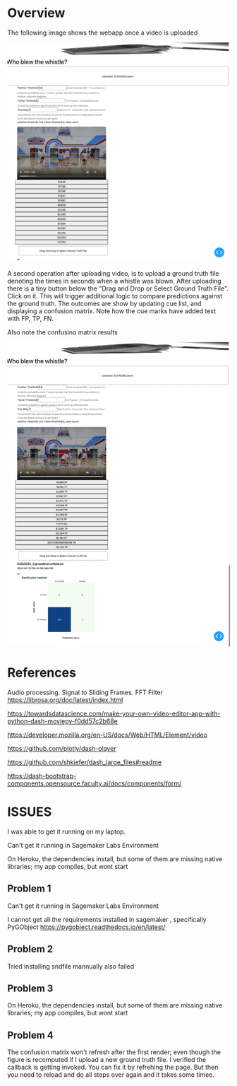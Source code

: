 # Overview 

The following image shows the webapp once a video is uploaded

![classify video](assets/predictions_only.jpg)

A second operation after uploading video, is to upload a ground truth  file denoting the times in seconds
when a whistle was blown.  After uploading there is a tiny button below the "Drag and Drop or Select Ground Truth
File".  Click on it.  This will trigger additional logic to compare predictions against the ground truth.
The outcomes are show by updating cue list, and displaying a confusion matrix.    Note how the cue marks have added
text with FP, TP, FN.  

Also note the confusino matrix results

![classify video](assets/predictions_outcomes.jpg)

# References

Audio processing.  Signal to Sliding Frames.  FFT  Filter   https://librosa.org/doc/latest/index.html

https://towardsdatascience.com/make-your-own-video-editor-app-with-python-dash-moviepy-f0dd57c2b68e

https://developer.mozilla.org/en-US/docs/Web/HTML/Element/video

https://github.com/plotly/dash-player

https://github.com/shkiefer/dash_large_files#readme

https://dash-bootstrap-components.opensource.faculty.ai/docs/components/form/



# ISSUES

I was able to get it running on my laptop.

Can't get it running in Sagemaker Labs Environment

On Heroku, the dependencies install, but some of them are missing native libraries; my app compiles, but wont start

## Problem 1 

Can't get it running in Sagemaker Labs Environment

I cannot  get all the requirements installed in sagemaker , specifically PyGObject https://pygobject.readthedocs.io/en/latest/
<!--
<code>
ERROR: Command errored out with exit status 1:
command: /home/studio-lab-user/.conda/envs/studiolab/bin/python3.9 /tmp/pip-standalone-pip-0f9_bssr/__env_pip__.zip/pip install --ignore-installed --no-user --prefix /tmp/pip-build-env-q4bp3lwc/overlay --no-warn-script-location --no-binary :none: --only-binary :none: -i https://pypi.org/simple -- setuptools wheel pycairo
cwd: None
Complete output (35 lines):
Collecting setuptools
Using cached setuptools-63.4.0-py3-none-any.whl (1.2 MB)
Collecting wheel
Using cached wheel-0.37.1-py2.py3-none-any.whl (35 kB)
Collecting pycairo
Using cached pycairo-1.21.0.tar.gz (340 kB)
Installing build dependencies: started
Installing build dependencies: finished with status 'done'
Getting requirements to build wheel: started
Getting requirements to build wheel: finished with status 'done'
Preparing wheel metadata: started
Preparing wheel metadata: finished with status 'done'
Building wheels for collected packages: pycairo
Building wheel for pycairo (PEP 517): started
Building wheel for pycairo (PEP 517): finished with status 'error'
ERROR: Command errored out with exit status 1:
command: /home/studio-lab-user/.conda/envs/studiolab/bin/python3.9 /tmp/tmpq5g3xcoe_in_process.py build_wheel /tmp/tmpg5g34dol
cwd: /tmp/pip-install-gb1n2mop/pycairo_53948eea401a4414a74143a05bedc5e0
Complete output (12 lines):
running bdist_wheel
running build
running build_py
creating build
creating build/lib.linux-x86_64-cpython-39
creating build/lib.linux-x86_64-cpython-39/cairo
copying cairo/__init__.py -> build/lib.linux-x86_64-cpython-39/cairo
copying cairo/__init__.pyi -> build/lib.linux-x86_64-cpython-39/cairo
copying cairo/py.typed -> build/lib.linux-x86_64-cpython-39/cairo
running build_ext
'pkg-config' not found.
Command ['pkg-config', '--print-errors', '--exists', 'cairo >= 1.15.10']
----------------------------------------
ERROR: Failed building wheel for pycairo
Failed to build pycairo
ERROR: Could not build wheels for pycairo which use PEP 517 and cannot be installed directly
  ----------------------------------------
WARNING: Discarding https://files.pythonhosted.org/packages/41/d0/7eaebdca0723b267b96a8b7de2743cc223fbb47f651346b3e9b768acf8dd/PyGObject-3.42.1.tar.gz#sha256=80d6a3ad1630e9d1edf31b9e9fad9a894c57e18545a3c95ef0044ac4042b8620 (from https://pypi.org/simple/pygobject/) (requires-python:>=3.6, <4). Command errored out with exit status 1: /home/studio-lab-user/.conda/envs/studiolab/bin/python3.9 /tmp/pip-standalone-pip-0f9_bssr/__env_pip__.zip/pip install --ignore-installed --no-user --prefix /tmp/pip-build-env-q4bp3lwc/overlay --no-warn-script-location --no-binary :none: --only-binary :none: -i https://pypi.org/simple -- setuptools wheel pycairo Check the logs for full command output.
ERROR: Could not find a version that satisfies the requirement PyGObject==3.42.1 (from versions: 3.27.0, 3.27.1, 3.27.2, 3.27.3, 3.27.4, 3.27.5, 3.28.0, 3.28.1, 3.28.2, 3.28.3, 3.29.1.dev0, 3.29.2.dev0, 3.29.3.dev0, 3.30.0, 3.30.1, 3.30.2, 3.30.3, 3.30.4, 3.30.5, 3.31.1.dev0, 3.31.2.dev0, 3.31.3.dev0, 3.31.4.dev0, 3.32.0, 3.32.1, 3.32.2, 3.33.1.dev0, 3.34.0, 3.36.0, 3.36.1, 3.38.0, 3.40.0, 3.40.1, 3.42.0, 3.42.1, 3.42.2)
ERROR: No matching distribution found for PyGObject==3.42.1
</code>
-->
## Problem 2

Tried installing sndfile mannually  also failed
<!--
<code>
2022-08-03 08:34:04.609951: I tensorflow/stream_executor/cuda/cudart_stub.cc:29] Ignore above cudart dlerror if you do not have a GPU set up on your machine.
Traceback (most recent call last):
File "/home/studio-lab-user/intuit-ga-dat15/projects/whistlizer/app.py", line 20, in <module>
from util import smooth_confusion_matrix2, smooth_join2
File "/home/studio-lab-user/intuit-ga-dat15/projects/whistlizer/util.py", line 8, in <module>
import librosa
File "/home/studio-lab-user/.conda/envs/studiolab/lib/python3.9/site-packages/librosa/__init__.py", line 209, in <module>
from . import core
File "/home/studio-lab-user/.conda/envs/studiolab/lib/python3.9/site-packages/librosa/core/__init__.py", line 6, in <module>
from .audio import *  # pylint: disable=wildcard-import
File "/home/studio-lab-user/.conda/envs/studiolab/lib/python3.9/site-packages/librosa/core/audio.py", line 8, in <module>
import soundfile as sf
File "/home/studio-lab-user/.conda/envs/studiolab/lib/python3.9/site-packages/soundfile.py", line 142, in <module>
raise OSError('sndfile library not found')
OSError: sndfile library not found
(studiolab) studio-lab-user@default:~/intuit-ga-dat15/projects/whistlizer$ pip install sndfile
Collecting sndfile
Downloading sndfile-0.2.0.tar.gz (4.3 kB)
Requirement already satisfied: cffi>=1.0.0 in /home/studio-lab-user/.conda/envs/studiolab/lib/python3.9/site-packages (from sndfile) (1.15.1)
Requirement already satisfied: pycparser in /home/studio-lab-user/.conda/envs/studiolab/lib/python3.9/site-packages (from cffi>=1.0.0->sndfile) (2.21)
Building wheels for collected packages: sndfile
Building wheel for sndfile (setup.py) ... error
ERROR: Command errored out with exit status 1:
command: /home/studio-lab-user/.conda/envs/studiolab/bin/python3.9 -u -c 'import io, os, sys, setuptools, tokenize; sys.argv[0] = '"'"'/tmp/pip-install-jp5rnrup/sndfile_d1d725947fdb42fe8f25818228ca23e9/setup.py'"'"'; __file__='"'"'/tmp/pip-install-jp5rnrup/sndfile_d1d725947fdb42fe8f25818228ca23e9/setup.py'"'"';f = getattr(tokenize, '"'"'open'"'"', open)(__file__) if os.path.exists(__file__) else io.StringIO('"'"'from setuptools import setup; setup()'"'"');code = f.read().replace('"'"'\r\n'"'"', '"'"'\n'"'"');f.close();exec(compile(code, __file__, '"'"'exec'"'"'))' bdist_wheel -d /tmp/pip-wheel-muod41da
cwd: /tmp/pip-install-jp5rnrup/sndfile_d1d725947fdb42fe8f25818228ca23e9/
Complete output (23 lines):
running bdist_wheel
running build
running build_py
creating build
creating build/lib.linux-x86_64-3.9
creating build/lib.linux-x86_64-3.9/sndfile
copying sndfile/__init__.py -> build/lib.linux-x86_64-3.9/sndfile
copying sndfile/build.py -> build/lib.linux-x86_64-3.9/sndfile
copying sndfile/formats.py -> build/lib.linux-x86_64-3.9/sndfile
copying sndfile/io.py -> build/lib.linux-x86_64-3.9/sndfile
copying sndfile/vio.py -> build/lib.linux-x86_64-3.9/sndfile
running build_ext
generating cffi module 'build/temp.linux-x86_64-3.9/sndfile._sndfile.c'
creating build/temp.linux-x86_64-3.9
building 'sndfile._sndfile' extension
creating build/temp.linux-x86_64-3.9/build
creating build/temp.linux-x86_64-3.9/build/temp.linux-x86_64-3.9
gcc -pthread -B /home/studio-lab-user/.conda/envs/studiolab/compiler_compat -Wno-unused-result -Wsign-compare -DNDEBUG -fwrapv -O2 -Wall -fPIC -O2 -isystem /home/studio-lab-user/.conda/envs/studiolab/include -fPIC -O2 -isystem /home/studio-lab-user/.conda/envs/studiolab/include -fPIC -I/home/studio-lab-user/.conda/envs/studiolab/include/python3.9 -c build/temp.linux-x86_64-3.9/sndfile._sndfile.c -o build/temp.linux-x86_64-3.9/build/temp.linux-x86_64-3.9/sndfile._sndfile.o
build/temp.linux-x86_64-3.9/sndfile._sndfile.c:571:10: fatal error: sndfile.h: No such file or directory
571 | #include <sndfile.h>
|          ^~~~~~~~~~~
compilation terminated.
error: command '/usr/bin/gcc' failed with exit code 1
  ----------------------------------------
ERROR: Failed building wheel for sndfile
Running setup.py clean for sndfile
Failed to build sndfile
Installing collected packages: sndfile
Running setup.py install for sndfile ... error
ERROR: Command errored out with exit status 1:
command: /home/studio-lab-user/.conda/envs/studiolab/bin/python3.9 -u -c 'import io, os, sys, setuptools, tokenize; sys.argv[0] = '"'"'/tmp/pip-install-jp5rnrup/sndfile_d1d725947fdb42fe8f25818228ca23e9/setup.py'"'"'; __file__='"'"'/tmp/pip-install-jp5rnrup/sndfile_d1d725947fdb42fe8f25818228ca23e9/setup.py'"'"';f = getattr(tokenize, '"'"'open'"'"', open)(__file__) if os.path.exists(__file__) else io.StringIO('"'"'from setuptools import setup; setup()'"'"');code = f.read().replace('"'"'\r\n'"'"', '"'"'\n'"'"');f.close();exec(compile(code, __file__, '"'"'exec'"'"'))' install --record /tmp/pip-record-1dfijoyu/install-record.txt --single-version-externally-managed --compile --install-headers /home/studio-lab-user/.conda/envs/studiolab/include/python3.9/sndfile
cwd: /tmp/pip-install-jp5rnrup/sndfile_d1d725947fdb42fe8f25818228ca23e9/
Complete output (25 lines):
running install
/home/studio-lab-user/.conda/envs/studiolab/lib/python3.9/site-packages/setuptools/command/install.py:34: SetuptoolsDeprecationWarning: setup.py install is deprecated. Use build and pip and other standards-based tools.
warnings.warn(
running build
running build_py
creating build
creating build/lib.linux-x86_64-3.9
creating build/lib.linux-x86_64-3.9/sndfile
copying sndfile/__init__.py -> build/lib.linux-x86_64-3.9/sndfile
copying sndfile/build.py -> build/lib.linux-x86_64-3.9/sndfile
copying sndfile/formats.py -> build/lib.linux-x86_64-3.9/sndfile
copying sndfile/io.py -> build/lib.linux-x86_64-3.9/sndfile
copying sndfile/vio.py -> build/lib.linux-x86_64-3.9/sndfile
running build_ext
generating cffi module 'build/temp.linux-x86_64-3.9/sndfile._sndfile.c'
creating build/temp.linux-x86_64-3.9
building 'sndfile._sndfile' extension
creating build/temp.linux-x86_64-3.9/build
creating build/temp.linux-x86_64-3.9/build/temp.linux-x86_64-3.9
gcc -pthread -B /home/studio-lab-user/.conda/envs/studiolab/compiler_compat -Wno-unused-result -Wsign-compare -DNDEBUG -fwrapv -O2 -Wall -fPIC -O2 -isystem /home/studio-lab-user/.conda/envs/studiolab/include -fPIC -O2 -isystem /home/studio-lab-user/.conda/envs/studiolab/include -fPIC -I/home/studio-lab-user/.conda/envs/studiolab/include/python3.9 -c build/temp.linux-x86_64-3.9/sndfile._sndfile.c -o build/temp.linux-x86_64-3.9/build/temp.linux-x86_64-3.9/sndfile._sndfile.o
build/temp.linux-x86_64-3.9/sndfile._sndfile.c:571:10: fatal error: sndfile.h: No such file or directory
571 | #include <sndfile.h>
|          ^~~~~~~~~~~
compilation terminated.
error: command '/usr/bin/gcc' failed with exit code 1
----------------------------------------
ERROR: Command errored out with exit status 1: /home/studio-lab-user/.conda/envs/studiolab/bin/python3.9 -u -c 'import io, os, sys, setuptools, tokenize; sys.argv[0] = '"'"'/tmp/pip-install-jp5rnrup/sndfile_d1d725947fdb42fe8f25818228ca23e9/setup.py'"'"'; __file__='"'"'/tmp/pip-install-jp5rnrup/sndfile_d1d725947fdb42fe8f25818228ca23e9/setup.py'"'"';f = getattr(tokenize, '"'"'open'"'"', open)(__file__) if os.path.exists(__file__) else io.StringIO('"'"'from setuptools import setup; setup()'"'"');code = f.read().replace('"'"'\r\n'"'"', '"'"'\n'"'"');f.close();exec(compile(code, __file__, '"'"'exec'"'"'))' install --record /tmp/pip-record-1dfijoyu/install-record.txt --single-version-externally-managed --compile --install-headers /home/studio-lab-user/.conda/envs/studiolab/include/python3.9/sndfile Check the logs for full command output.
(studiolab) studio-lab-user@default:~/intuit-ga-dat15/projects/whistlizer$ 
</code>
-->
## Problem 3 


On Heroku, the dependencies install, but some of them are missing native libraries; my app compiles, but wont start
<!--
<code>
remote:          Building wheel for PyGObject (pyproject.toml): started
remote:          Building wheel for PyGObject (pyproject.toml): finished with status 'error'
remote:          error: subprocess-exited-with-error
remote:          
remote:          × Building wheel for PyGObject (pyproject.toml) did not run successfully.
remote:          │ exit code: 1
remote:          ╰─> [44 lines of output]
remote:              running bdist_wheel
remote:              running build
remote:              running build_py
remote:              creating build
remote:              creating build/lib.linux-x86_64-cpython-39
remote:              creating build/lib.linux-x86_64-cpython-39/pygtkcompat
remote:              copying pygtkcompat/__init__.py -> build/lib.linux-x86_64-cpython-39/pygtkcompat
remote:              copying pygtkcompat/pygtkcompat.py -> build/lib.linux-x86_64-cpython-39/pygtkcompat
remote:              copying pygtkcompat/generictreemodel.py -> build/lib.linux-x86_64-cpython-39/pygtkcompat
remote:              creating build/lib.linux-x86_64-cpython-39/gi
remote:              copying gi/_error.py -> build/lib.linux-x86_64-cpython-39/gi
remote:              copying gi/module.py -> build/lib.linux-x86_64-cpython-39/gi
remote:              copying gi/_ossighelper.py -> build/lib.linux-x86_64-cpython-39/gi
remote:              copying gi/_gtktemplate.py -> build/lib.linux-x86_64-cpython-39/gi
remote:              copying gi/types.py -> build/lib.linux-x86_64-cpython-39/gi
remote:              copying gi/_option.py -> build/lib.linux-x86_64-cpython-39/gi
remote:              copying gi/importer.py -> build/lib.linux-x86_64-cpython-39/gi
remote:              copying gi/__init__.py -> build/lib.linux-x86_64-cpython-39/gi
remote:              copying gi/pygtkcompat.py -> build/lib.linux-x86_64-cpython-39/gi
remote:              copying gi/_propertyhelper.py -> build/lib.linux-x86_64-cpython-39/gi
remote:              copying gi/_signalhelper.py -> build/lib.linux-x86_64-cpython-39/gi
remote:              copying gi/docstring.py -> build/lib.linux-x86_64-cpython-39/gi
remote:              copying gi/_constants.py -> build/lib.linux-x86_64-cpython-39/gi
remote:              creating build/lib.linux-x86_64-cpython-39/gi/repository
remote:              copying gi/repository/__init__.py -> build/lib.linux-x86_64-cpython-39/gi/repository
remote:              creating build/lib.linux-x86_64-cpython-39/gi/overrides
remote:              copying gi/overrides/Gtk.py -> build/lib.linux-x86_64-cpython-39/gi/overrides
remote:              copying gi/overrides/keysyms.py -> build/lib.linux-x86_64-cpython-39/gi/overrides
remote:              copying gi/overrides/GLib.py -> build/lib.linux-x86_64-cpython-39/gi/overrides
remote:              copying gi/overrides/GdkPixbuf.py -> build/lib.linux-x86_64-cpython-39/gi/overrides
remote:              copying gi/overrides/__init__.py -> build/lib.linux-x86_64-cpython-39/gi/overrides
remote:              copying gi/overrides/GObject.py -> build/lib.linux-x86_64-cpython-39/gi/overrides
remote:              copying gi/overrides/Gio.py -> build/lib.linux-x86_64-cpython-39/gi/overrides
remote:              copying gi/overrides/Pango.py -> build/lib.linux-x86_64-cpython-39/gi/overrides
remote:              copying gi/overrides/Gdk.py -> build/lib.linux-x86_64-cpython-39/gi/overrides
remote:              copying gi/overrides/GIMarshallingTests.py -> build/lib.linux-x86_64-cpython-39/gi/overrides
remote:              running build_ext
remote:              Package gobject-introspection-1.0 was not found in the pkg-config search path.
remote:              Perhaps you should add the directory containing `gobject-introspection-1.0.pc'
remote:              to the PKG_CONFIG_PATH environment variable
remote:              No package 'gobject-introspection-1.0' found
remote:              Command '('pkg-config', '--print-errors', '--exists', 'gobject-introspection-1.0 >= 1.56.0')' returned non-zero exit status 1.
remote:              
remote:              Try installing it with: 'sudo apt install libgirepository1.0-dev'
remote:              [end of output]
remote:          
remote:          note: This error originates from a subprocess, and is likely not a problem with pip.
remote:          ERROR: Failed building wheel for PyGObject
remote:          Building wheel for spectrum (setup.py): started
remote:          Building wheel for spectrum (setup.py): finished with status 'done'
remote:          Created wheel for spectrum: filename=spectrum-0.8.1-cp39-cp39-linux_x86_64.whl size=238716 sha256=31c8d5fe6e03ee2553478067613975d39ae9218d54556c05e6e5ac680f232dd2
remote:          Stored in directory: /tmp/pip-ephem-wheel-cache-uau68c0z/wheels/a0/03/05/e7ced8d2ae677d5c887dafb37619e6f0f978b2f5e60b5cd8e9
remote:          Building wheel for termcolor (setup.py): started
remote:          Building wheel for termcolor (setup.py): finished with status 'done'
remote:          Created wheel for termcolor: filename=termcolor-1.1.0-py3-none-any.whl size=4848 sha256=c0b639e7edbae27b09a80b2bb2cc873eadc83733772c28a289c75cd2ea70093e
remote:          Stored in directory: /tmp/pip-ephem-wheel-cache-uau68c0z/wheels/b6/0d/90/0d1bbd99855f99cb2f6c2e5ff96f8023fad8ec367695f7d72d
remote:        Successfully built audioread dash-renderer dash-uploader easydev ffmpeg jsbeautifier json5 moviepy presets pycairo spectrum termcolor
remote:        Failed to build PyGObject
remote:        ERROR: Could not build wheels for PyGObject, which is required to install pyproject.toml-based projects
remote:  !     Push rejected, failed to compile Python app.
remote:
remote:  !     Push failed
remote: Verifying deploy...
remote:
remote: !       Push rejected to frozen-springs-84985.
remote:
To https://git.heroku.com/frozen-springs-84985.git
! [remote rejected] master -> master (pre-receive hook declined)
error: failed to push some refs to 'https://git.heroku.com/frozen-springs-84985.git'
</code>
-->
## Problem 4

The confusion matrix won't refresh after the first render; even though the figure is recomputed if I upload a new ground truth file.
I verified the callback is getting invoked.
You can fix it by refrehing the page.  But then you need to reload and do all steps over again and it takes some timee.

<!---
Mel Frequency Coefficients 
fee for every windows 13~16 features
lost art of feature engineering
cnn to classify
fine tune kernel
correllation between cheers and whistle
--->



